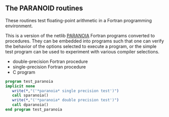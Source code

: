 ## The PARANOID routines

These routines test floating-point arithmetic in a Fortran programming
environment.

This is a version of the netlib
[PARANOIA](http://www.netlib.org/paranoia/) Fortran programs converted to
procedures. They can be embedded into programs such that one can verify
the behavior of the options selected to execute a program, or the simple
test program can be used to experiment with various compiler selections.

  * double-precision Fortran procedure
  * single-precision Fortran procedure
  * C program

```fortran
program test_paranoia
implicit none
   write(*,"('*paranoia* single precision test')")
   call sparanoia()
   write(*,"('*paranoia* double precision test')")
   call dparanoia()
end program test_paranoia
```

